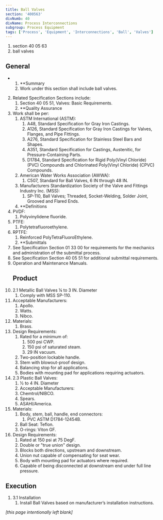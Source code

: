 ```yaml
---
title: Ball Valves
section: '400563'
divNumb: 40
divName: Process Interconnections
subgroup: Process Equipment
tags: ['Process', 'Equipment', 'Interconnections', 'Ball', 'Valves']
---
```


   1. section 40 05 63
   1. ball valves

## General


* 
	1. **Summary
   1. Work under this section shall include ball valves. 
2. Related Specification Sections include:
	1. Section 40 05 51, Valves: Basic Requirements.
	2. **Quality Assurance
3. Work shall be per:
	1. ASTM International (ASTM):
		1. A48, Standard Specification for Gray Iron Castings.
		2. A126, Standard Specification for Gray Iron Castings for Valves, Flanges, and Pipe Fittings.
		3. A276, Standard Specification for Stainless Steel Bars and Shapes.
		4. A351, Standard Specification for Castings, Austenitic, for Pressure-Containing Parts.
		5. D1784, Standard Specification for Rigid Poly(Vinyl Chloride) (PVC) Compounds and Chlorinated Poly(Vinyl Chloride) (CPVC) Compounds.
	2. American Water Works Association (AWWA):
		1. C507, Standard for Ball Valves, 6 IN through 48 IN.
	3. Manufacturers Standardization Society of the Valve and Fittings Industry Inc. (MSS):
		1. SP-110, Ball Valves; Threaded, Socket-Welding, Solder Joint, Grooved and Flared Ends.
	4. **Definitions
4. PVDF:
      1. Polyvinylidene fluoride.
5. PTFE:
      1. Polytetrafluoroethylene.
6. RPTFE:
      1. Reinforced PolyTetraFluoroEthylene.
	1. **Submittals
7. See Specification Section 01 33 00 for requirements for the mechanics and administration of the submittal process.
8. See Specification Section 40 05 51 for additional submittal requirements.
9. Operation and Maintenance Manuals.
   ## Product
1. 2.1 Metallic Ball Valves ¼ to 3 IN. Diameter
   1. Comply with MSS SP-110.
2. Acceptable Manufacturers:
	1. Apollo.
	2. Watts.
	3. Nibco.
3. Materials:
	1. Brass.
4. Design Requirements:
	1. Rated for a minimum of:
		1. 500 psi CWP.
		2. 150 psi of saturated steam.
		3. 29 IN vacuum.
	2. Two-position lockable handle.
	3. Stem with blowout-proof design.
	4. Balancing stop for all applications.
	5. Bodies with mounting pad for applications requiring actuators.
1. 2.3 Plastic Ball Valves:
      1. ½ to 4 IN. Diameter
   1. Acceptable Manufacturers:
	1. Chemtrol/NIBCO.
	2. Spears.
	3. ASAHI/America.
2. Materials:
	1. Body, stem, ball, handle, end connectors:
		1. PVC ASTM D1784-12454B.
	2. Ball Seat: Teflon.
	3. O-rings: Viton GF.
3. Design Requirements:
	1. Rated at 150 psi at 75 DegF.
	2. Double or "true union" design.
	3. Blocks both directions, upstream and downstream.
	4. Union nut capable of compensating for seat wear.
	5. Body with mounting pad for actuators where required.
	6. Capable of being disconnected at downstream end under full line pressure.


## Execution

1. 3.1 Installation
   1. Install Ball Valves based on manufacturer’s installation instructions.

*[this page intentionally left blank]*


